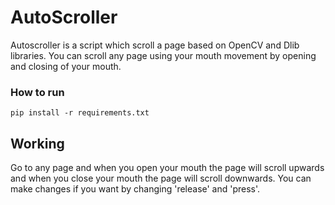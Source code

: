 # AutoScroller

Autoscroller is a script which scroll a page based on OpenCV and Dlib libraries. You can scroll any page using your mouth movement by opening and closing of your mouth. 

### How to run

```
pip install -r requirements.txt
```

## Working
 Go to any page and when you open your mouth the page will scroll upwards and when you close your mouth the page will scroll downwards. You can make changes if you want by changing 'release' and 'press'.
